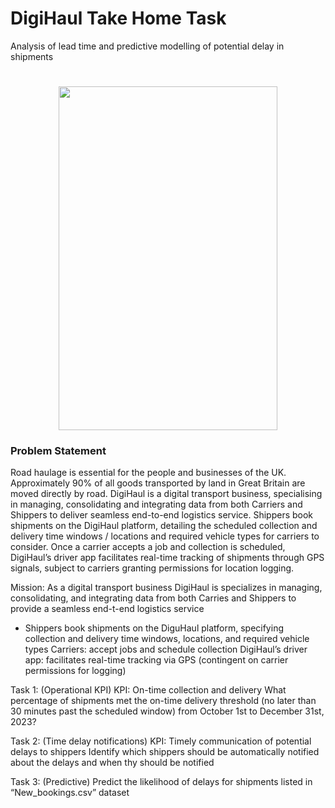 # DigiHaul Take Home Task
Analysis of lead time and predictive modelling of potential delay in shipments
<h1 align='Center'>
<img src="https://assets.digihaul.com/images/logo.png" width="350" height="550" align="center"/>
</h1>

### Problem Statement

Road haulage is essential for the people and businesses of the UK. Approximately 90% of all goods transported by land in Great Britain are moved directly by road. DigiHaul is a digital transport business, specialising in managing, consolidating and integrating data from both Carriers and Shippers to deliver seamless end-to-end logistics service.
Shippers book shipments on the DigiHaul platform, detailing the scheduled collection and delivery time windows / locations and required vehicle types for carriers to consider. Once a carrier accepts a job and collection is scheduled, DigiHaul’s driver app facilitates real-time tracking of shipments through GPS signals, subject to carriers granting permissions for location logging.

Mission:
As a digital transport business DigiHaul is specializes in managing, consolidating, and integrating data from both
Carries and Shippers to provide a seamless end-t-end logistics service
-   Shippers book shipments on the DiguHaul platform, specifying collection and delivery time windows, locations, and   required vehicle types
Carriers: accept jobs and schedule collection
DigiHaul’s driver app: facilitates real-time tracking via GPS (contingent on carrier permissions for logging)

   Task 1: (Operational KPI)
KPI: On-time collection and delivery
What percentage of shipments met the on-time delivery threshold (no later than 30 minutes past the scheduled window) from October 1st to December 31st, 2023?

   Task 2: (Time delay notifications)
KPI: Timely communication of potential delays to shippers
Identify which shippers should be automatically notified about the delays and when thy should be notified

   Task 3: (Predictive)
Predict the likelihood of delays for shipments listed in “New_bookings.csv” dataset


